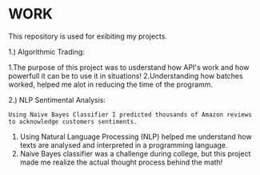 # WORK

This repository is used for exibiting my projects.
 
1.) Algorithmic Trading:

  1.The purpose of this project was to usderstand how API's work and how powerfull it can be to use it in situations!
  2.Understanding how batches worked, helped me alot in reducing the time of the programm.
  
2.) NLP Sentimental Analysis:

    Using Naive Bayes Classifier I predicted thousands of Amazon reviews to acknowledge customers sentiments.
   1. Using Natural Language Processing (NLP) helped me understand how texts are analysed and interpreted in a programming language.
   2. Naive Bayes classifier was a challenge during college, but this project made me realize the actual thought process behind the math!
   


